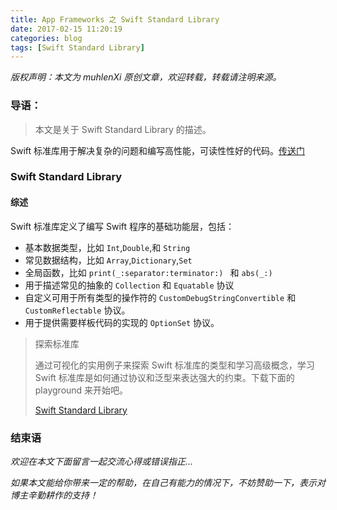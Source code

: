 ```yaml
---
title: App Frameworks 之 Swift Standard Library
date: 2017-02-15 11:20:19
categories: blog
tags: [Swift Standard Library]
---
```


 *版权声明：本文为 muhlenXi 原创文章，欢迎转载，转载请注明来源。*

### 导语：

> 本文是关于 Swift Standard Library 的描述。

<!-- more -->

Swift 标准库用于解决复杂的问题和编写高性能，可读性性好的代码。[传送门](https://developer.apple.com/documentation/swift)

### Swift Standard Library

#### 综述

Swift 标准库定义了编写 Swift 程序的基础功能层，包括：

* 基本数据类型，比如 `Int`,`Double`,和 `String`
* 常见数据结构，比如 `Array`,`Dictionary`,`Set`
* 全局函数，比如 `print(_:separator:terminator:)
` 和 `abs(_:)`
* 用于描述常见的抽象的 `Collection` 和 `Equatable` 协议
* 自定义可用于所有类型的操作符的 `CustomDebugStringConvertible` 和 `CustomReflectable` 协议。
* 用于提供需要样板代码的实现的 `OptionSet` 协议。

> 探索标准库
> 
> 通过可视化的实用例子来探索 Swift 标准库的类型和学习高级概念，学习 Swift 标准库是如何通过协议和泛型来表达强大的约束。下载下面的 playground 来开始吧。
> 
> [Swift Standard Library](https://developer.apple.com/sample-code/swift/downloads/standard-library.zip)


### 结束语

*欢迎在本文下面留言一起交流心得或错误指正...*

*如果本文能给你带来一定的帮助，在自己有能力的情况下，不妨赞助一下，表示对博主辛勤耕作的支持！*
    




